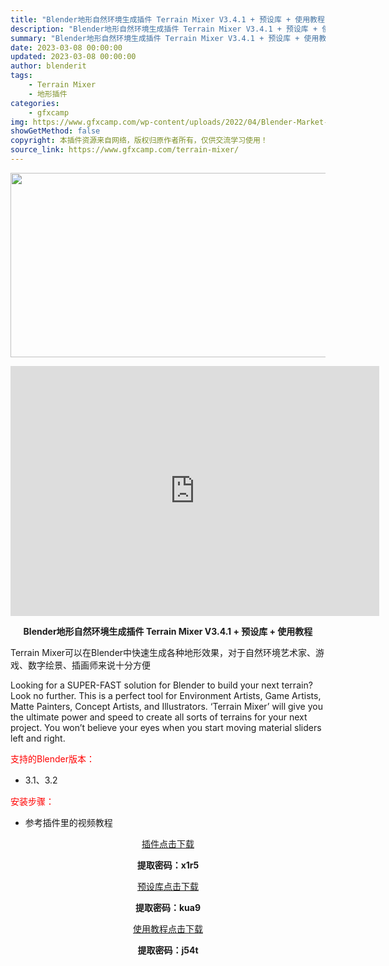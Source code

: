 ```yaml
---
title: "Blender地形自然环境生成插件 Terrain Mixer V3.4.1 + 预设库 + 使用教程"
description: "Blender地形自然环境生成插件 Terrain Mixer V3.4.1 + 预设库 + 使用教程 Terrain Mixer可以在Blender中快速生成各种地形效果，对于自然环境艺术家、游戏、..."
summary: "Blender地形自然环境生成插件 Terrain Mixer V3.4.1 + 预设库 + 使用教程 Terrain Mixer可以在Blender中快速生成各种地形效果，对于自然环境艺术家、游戏、..."
date: 2023-03-08 00:00:00
updated: 2023-03-08 00:00:00
author: blenderit
tags: 
    - Terrain Mixer
    - 地形插件
categories:
    - gfxcamp
img: https://www.gfxcamp.com/wp-content/uploads/2022/04/Blender-Market-–-Terrain-Mixer.jpg
showGetMethod: false
copyright: 本插件资源来自网络，版权归原作者所有，仅供交流学习使用！
source_link: https://www.gfxcamp.com/terrain-mixer/
---
```

<div><p><img decoding="async" class="aligncenter size-full wp-image-103367" src="https://www.gfxcamp.com/wp-content/uploads/2022/04/Blender-Market-%E2%80%93-Terrain-Mixer.jpg" data-src="https://www.gfxcamp.com/wp-content/uploads/2022/04/Blender-Market-–-Terrain-Mixer.jpg" alt="" width="590" height="295" data-srcset="https://www.gfxcamp.com/wp-content/uploads/2022/04/Blender-Market-–-Terrain-Mixer.jpg 590w, https://www.gfxcamp.com/wp-content/uploads/2022/04/Blender-Market-–-Terrain-Mixer-150x75.jpg 150w" data-sizes="(max-width: 590px) 100vw, 590px"></p><p style="text-align: center;"><strong><iframe loading="lazy" src="https://player.youku.com/embed/XNTk0ODk0MDMxNg==" width="590" height="400" frameborder="0" allowfullscreen="allowfullscreen" data-mce-fragment="1"></iframe></strong></p><p style="text-align: center;"><strong>Blender地形自然环境生成插件 Terrain Mixer V3.4.1 + 预设库 + 使用教程</strong></p><p>Terrain Mixer可以在Blender中快速生成各种地形效果，对于自然环境艺术家、游戏、数字绘景、插画师来说十分方便</p><p>Looking for a SUPER-FAST solution for Blender to build your next terrain? Look no further. This is a perfect tool for Environment Artists, Game Artists, Matte Painters, Concept Artists, and Illustrators. ‘Terrain Mixer’ will give you the ultimate power and speed to create all sorts of terrains for your next project. You won’t believe your eyes when you start moving material sliders left and right.</p><p style="text-align: left;"><span style="color: #ff0000;">支持的Blender版本：</span></p><ul>
<li style="text-align: left;">3.1、3.2</li>
</ul><p style="text-align: left;"><span style="color: #ff0000;">安装步骤：</span></p><ul>
<li>参考插件里的视频教程</li>
</ul><p style="text-align: center;"><a class="maxbutton-3 maxbutton maxbutton-baidu" target="_blank" rel="noopener" href="https://pan.baidu.com/s/1zmFOx6EHuKNaVMaHZdH_zQ?pwd=x1r5"><span class="mb-text">插件点击下载</span></a></p><p style="text-align: center;"><strong>提取密码：x1r5</strong></p><p style="text-align: center;"><a class="maxbutton-3 maxbutton maxbutton-baidu" target="_blank" rel="noopener" href="https://pan.baidu.com/s/1JNe8__w7iqzhA-Y7ppw-Ig?pwd=kua9"><span class="mb-text">预设库点击下载</span></a></p><p style="text-align: center;"><strong>提取密码：kua9</strong></p><p style="text-align: center;"><a class="maxbutton-3 maxbutton maxbutton-baidu" target="_blank" rel="noopener" href="https://pan.baidu.com/s/1Rd1TsaOcg2e-NYTT30QN8Q?pwd=j54t"><span class="mb-text">使用教程点击下载</span></a></p><p style="text-align: center;"><strong>提取密码：j54t</strong></p></div>